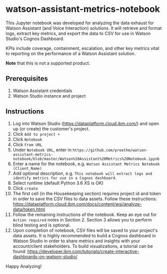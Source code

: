# watson-assistant-metrics-notebook
This Jupyter notebook was developed for analyzing the data exhaust for Watson Assistant (and Voice Interaction) solutions. It will retrieve and format logs, extract key metrics, and export the data to CSV for use in Watson Studio's Cognos Dashboard.

KPIs include coverage, containment, escalation, and other key metrics vital to reporting on the performance of a Watson Assistant solution. 

**Note** that this is not a supported product.

## Prerequisites
1. Watson Assistant credentials
2. Watson Studio instance and project

## Instructions
1. Log into Watson Studio (https://dataplatform.cloud.ibm.com/) and open up (or create) the customer's project.
2. Click `Add to project +`
3. Click `Notebook`
4. Click `From URL`
5. Under `Notebook URL`, enter in `https://github.com/preethm/watson-assistant-metrics-notebook/blob/master/Watson%20Assistant%20Metrics%20Notebook.ipynb`
6. Enter a name for the notebook, e.g. `Watson Assistant Metrics Notebook (Client_Name)`
7. Add optional description, e.g. `This notebook will extract logs and identify metrics for use in a Cognos dashboard.`
8. Select runtime (default Python 3.6 XS is OK)
9. Click `create`
10. The first cell (in the Housekeeping section) requires project id and token in order to save the CSV files to data assets. Follow these instructions: https://dataplatform.cloud.ibm.com/docs/content/wsj/analyze-data/token.html
11. Follow the remaining instructions of the notebook. Keep an eye out for `Action required` notes in Section 2. Section 3 allows you to perform blind testing and is optional. 
12. Upon completion of notebook, CSV files will be saved to your project's data assets. It is highly recommended to build a Cognos dashboard in Watson Studio in order to share metrics and insights with your account/client stakeholders. To build visualizations, a tutorial can be found: https://developer.ibm.com/tutorials/create-interactive-dashboards-on-watson-studio/

Happy Analyzing!
